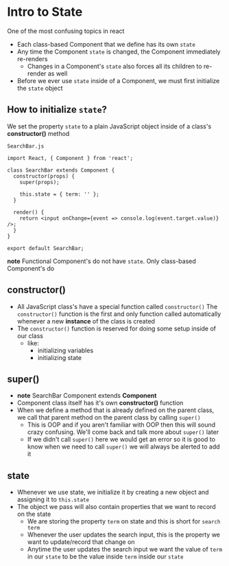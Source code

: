 # Intro to State
One of the most confusing topics in react

* Each class-based Component that we define has its own `state`
* Any time the Component `state` is changed, the Component immediately re-renders
    - Changes in a Component's `state` also forces all its children to re-render as well
* Before we ever use `state` inside of a Component, we must first initialize the `state` object

## How to initialize `state`?
We set the property `state` to a plain JavaScript object inside of a class's **constructor()** method

`SearchBar.js`

```
import React, { Component } from 'react';

class SearchBar extends Component {
  constructor(props) {
    super(props);

    this.state = { term: '' };
  }

  render() {
    return <input onChange={event => console.log(event.target.value)} />;
  }
}

export default SearchBar;
```

**note** Functional Component's do not have `state`. Only class-based Component's do

## constructor()
* All JavaScript class's have a special function called `constructor()`
    The `constructor()` function is the first and only function called automatically whenever a new **instance** of the class is created
* The `constructor()` function is reserved for doing some setup inside of our class
    - like:
        + initializing variables
        + initializing state

## super()
* **note** SearchBar Component extends **Component**
* Component class itself has it's own **constructor()** function
* When we define a method that is already defined on the parent class, we call that parent method on the parent class by calling `super()`
    - This is OOP and if you aren't familiar with OOP then this will sound crazy confusing. We'll come back and talk more about `super()` later
    - If we didn't call `super()` here we would get an error so it is good to know when we need to call `super()` we will always be alerted to add it

## state
* Whenever we use state, we initialize it by creating a new object and assigning it to `this.state`
* The object we pass will also contain properties that we want to record on the state
    - We are storing the property `term` on state and this is short for `search term`
    - Whenever the user updates the search input, this is the property we want to update/record that change on
    - Anytime the user updates the search input we want the value of `term` in our `state` to be the value inside `term` inside our `state`
